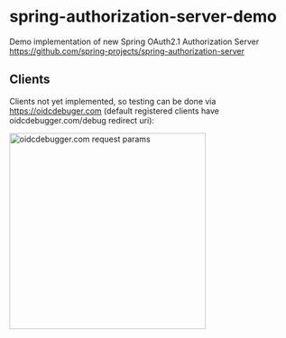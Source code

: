 # spring-authorization-server-demo

Demo implementation of new Spring OAuth2.1 Authorization Server https://github.com/spring-projects/spring-authorization-server 

## Clients 

Clients not yet implemented, so testing can be done via https://oidcdebuger.com (default registered clients have oidcdebugger.com/debug redirect uri): 

<img width="348" alt="oidcdebugger.com request params" src="https://user-images.githubusercontent.com/12628880/154842572-cac21f8b-068d-4202-8893-6ad09d31b65c.png">

